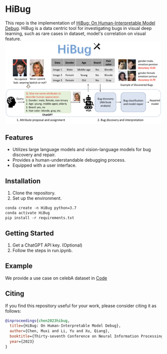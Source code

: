 # HiBug
This repo is the implementation of [HiBug: On Human-Interpretable Model Debug](https://openreview.net/pdf?id=4sDHLxKb1L). HiBug is a data centric tool for investigating bugs in visual deep learning, such as rare cases in dataset, model's correlation on visual feature. 
![Workflow](hibug.png)

## Features

- Utilizes large language models and vision-language models for bug discovery and repair.
- Provides a human-understandable debugging process.
- Equipped with a user interface.


## Installation

1. Clone the repository.
2. Set up the environment.
```
conda create -n HiBug python=3.7
conda activate HiBug
pip install -r requirements.txt
```

## Getting Started
1. Get a ChatGPT API key. (Optional)
2. Follow the steps in run.ipynb.

## Example
We provide a use case on celebA dataset in [Code](celebA_use_case.ipynb)

## Citing

If you find this repository useful for your work, please consider citing it as follows:

```bibtex
@inproceedings{chen2023hibug,
  title={HiBug: On Human-Interpretable Model Debug},
  author={Chen, Muxi and Li, Yu and Xu, Qiang},
  booktitle={Thirty-seventh Conference on Neural Information Processing Systems},
  year={2023}
}
```